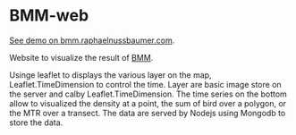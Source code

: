# BMM-web

[See demo on bmm.raphaelnussbaumer.com](https://bmm.raphaelnussbaumer.com/).

Website to visualize the result of [BMM](https://rafnuss-postdoc.github.io/BMM/).

Usinge leaflet to displays the various layer on the map, Leaflet.TimeDimension to control the time. Layer are basic image store on the server and calby Leaflet.TimeDimension. The time series on the bottom allow to visualized the density at a point, the sum of bird over a polygon, or the MTR over a transect. The data are served by Nodejs using Mongodb to store the data. 

